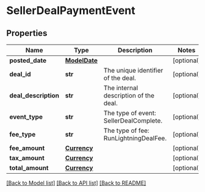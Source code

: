 # SellerDealPaymentEvent

## Properties
Name | Type | Description | Notes
------------ | ------------- | ------------- | -------------
**posted_date** | [**ModelDate**](ModelDate.md) |  | [optional] 
**deal_id** | **str** | The unique identifier of the deal. | [optional] 
**deal_description** | **str** | The internal description of the deal. | [optional] 
**event_type** | **str** | The type of event: SellerDealComplete. | [optional] 
**fee_type** | **str** | The type of fee: RunLightningDealFee. | [optional] 
**fee_amount** | [**Currency**](Currency.md) |  | [optional] 
**tax_amount** | [**Currency**](Currency.md) |  | [optional] 
**total_amount** | [**Currency**](Currency.md) |  | [optional] 

[[Back to Model list]](../README.md#documentation-for-models) [[Back to API list]](../README.md#documentation-for-api-endpoints) [[Back to README]](../README.md)

